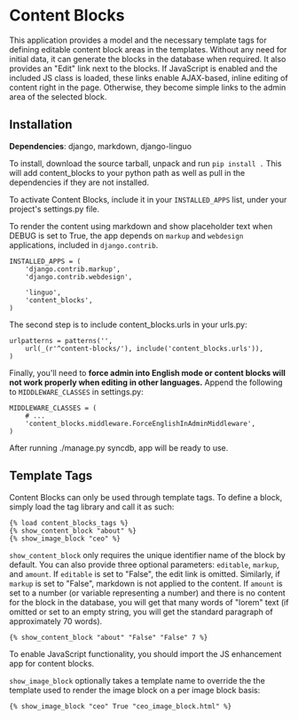 Content Blocks
==============

This application provides a model and the necessary template tags for defining
editable content block areas in the templates. Without any need for initial
data, it can generate the blocks in the database when required. It also
provides an "Edit" link next to the blocks. If JavaScript is enabled and the
included JS class is loaded, these links enable AJAX-based, inline editing
of content right in the page. Otherwise, they become simple links to the admin
area of the selected block.


Installation
------------

**Dependencies**: django, markdown, django-linguo

To install, download the source tarball, unpack and run ``pip install .``
This will add content_blocks to your python path as well as pull in the 
dependencies if they are not installed. 

To activate Content Blocks, include it in your ``INSTALLED_APPS`` list, under
your project's settings.py file. 

To render the content using markdown and show placeholder text when DEBUG is set
to True, the app depends on ``markup`` and ``webdesign`` applications,
included in ``django.contrib``.

    INSTALLED_APPS = (
        'django.contrib.markup',
        'django.contrib.webdesign',

        'linguo',
        'content_blocks',
    )

The second step is to include content_blocks.urls in your urls.py:

    urlpatterns = patterns('',
        url(_(r'^content-blocks/'), include('content_blocks.urls')),
    )

Finally, you'll need to **force admin into English mode or content blocks
will not work properly when editing in other languages.** Append the following 
to `MIDDLEWARE_CLASSES` in settings.py:

    MIDDLEWARE_CLASSES = (
        # ...
        'content_blocks.middleware.ForceEnglishInAdminMiddleware',
    )

After running ./manage.py syncdb, app will be ready to use.


Template Tags
-------------

Content Blocks can only be used through template tags. To define a block,
simply load the tag library and call it as such:

    {% load content_blocks_tags %}
    {% show_content_block "about" %}
    {% show_image_block "ceo" %}

``show_content_block`` only requires the unique identifier name of the block by
default. You can also provide three optional parameters: ``editable``,
``markup``, and ``amount``. If ``editable`` is set to "False", the edit link is
omitted. Similarly, if ``markup`` is set to "False", markdown is not applied to
the content. If ``amount`` is set to a number (or variable representing a
number) and there is no content for the block in the database, you will get
that many words of "lorem" text (if omitted or set to an empty string, you will
get the standard paragraph of approximately 70 words).

    {% show_content_block "about" "False" "False" 7 %}

To enable JavaScript functionality, you should import the JS enhancement app for
content blocks.

``show_image_block`` optionally takes a template name to override the
the template used to render the image block on a per image block basis:

    {% show_image_block "ceo" True "ceo_image_block.html" %}
